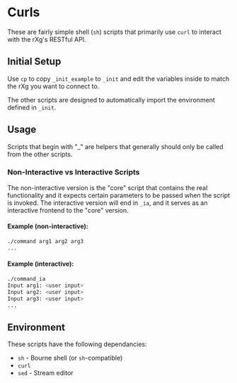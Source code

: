 # Curls

These are fairly simple shell (`sh`) scripts that primarily use `curl` to interact with the rXg's RESTful API.

## Initial Setup

Use `cp` to copy `_init_example` to `_init` and edit the variables inside to match the rXg you want to connect to.

The other scripts are designed to automatically import the environment defined in `_init`.

## Usage

Scripts that begin with "\_" are helpers that generally should only be called from the other scripts.

### Non-Interactive vs Interactive Scripts

The non-interactive version is the "core" script that contains the real functionality and it expects certain parameters to be passed when the script is invoked. The interactive version will end in `_ia`, and it serves as an interactive frontend to the "core" version.

#### Example (non-interactive):

```sh
./command arg1 arg2 arg3
...
```

#### Example (interactive):

```sh
./command_ia
Input arg1: <user input>
Input arg2: <user input>
Input arg3: <user input>
...
```

## Environment

These scripts have the following dependancies:

- `sh` - Bourne shell (or `sh`-compatible)
- `curl`
- `sed` - Stream editor
